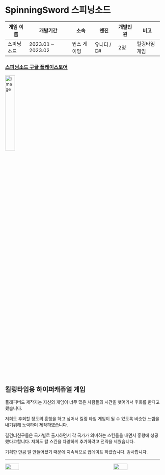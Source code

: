 # SpinningSword 스피닝소드

| 게임 이름 | 개발기간 | 소속 | 엔진 | 개발인원 | 비고 |
| --- | --- | --- | --- | --- | --- |
| 스피닝소드 | 2023.01 ~ 2023.02 | 띱스 게이밍 | 유니티 / C# | 2명 | 킬링타임 게임 |

### [스피닝소드 구글 플레이스토어](https://play.google.com/store/apps/details?id=com.dibs.SpinningSword)
<img alt="image" src="https://github.com/Falcon5077/SpinningSword/assets/32628758/5176a317-a999-43a2-8302-c546db73606f" width="25%" height="25%">

## 킬링타임용 하이퍼캐쥬얼 게임

 플래피버드 제작자는 자신의 게임이 너무 많은 사람들의 시간을 뺏어가서 후회를 한다고 했습니다.
 
 저희도 후회할 정도의 흥행을 하고 싶어서 킬링 타임 게임이 될 수 있도록 비슷한 느낌을 내기위해 노력하며 제작하였습니다.

길건너친구들은 국가별로 출시하면서 각 국가가 의미하는 스킨들을 내면서 흥행에 성공했다고합니다. 저희도 칼 스킨을 다양하게 추가하려고 전략을 세웠습니다.

기획한 만큼 덜 만들어졌기 때문에 지속적으로 업데이트 하겠습니다. 감사합니다.

---

<div style="display: flex; justify-content: space-between;">
  <img src="https://github.com/Falcon5077/SpinningSword/assets/32628758/9df63978-f183-46ee-bf0a-a5d1d68919a5" width="30%" height="30%">
  <img src="https://github.com/Falcon5077/SpinningSword/assets/32628758/ef38af06-b199-44ea-a9c7-7f18ef784cc3" width="30%" height="30%">
</div>
